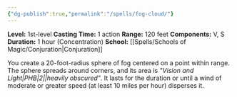 ```yaml
---
{"dg-publish":true,"permalink":"/spells/fog-cloud/"}
---
```


**Level:** 1st-level
**Casting Time:** 1 action
**Range:** 120 feet
**Components:** V, S
**Duration:** 1 hour (Concentration)
**School:** [[Spells/Schools of Magic/Conjuration\|Conjuration]]

You create a 20-foot-radius sphere of fog centered on a point within range. The sphere spreads around corners, and its area is _"Vision and Light|PHB|2||heavily obscured"_. It lasts for the duration or until a wind of moderate or greater speed (at least 10 miles per hour) disperses it.